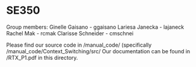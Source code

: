 SE350
=====
Group members:
    Ginelle Gaisano - ggaisano
    Lariesa Janecka - lajaneck
    Rachel Mak - rcmak
    Clarisse Schneider - cmschnei

Please find our source code in /manual_code/ (specifically /manual_code/Context_Switching/src/
Our documentation can be found in /RTX_P1.pdf in this directory.
